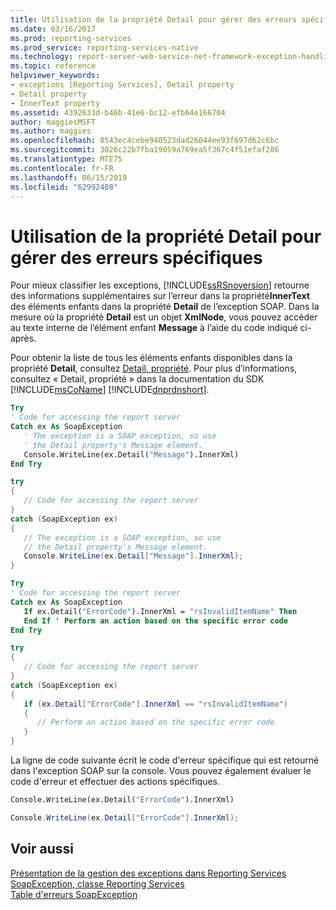 ```yaml
---
title: Utilisation de la propriété Detail pour gérer des erreurs spécifiques | Microsoft Docs
ms.date: 03/16/2017
ms.prod: reporting-services
ms.prod_service: reporting-services-native
ms.technology: report-server-web-service-net-framework-exception-handling
ms.topic: reference
helpviewer_keywords:
- exceptions [Reporting Services], Detail property
- Detail property
- InnerText property
ms.assetid: 4392633d-b46b-41e6-bc12-efb64e166704
author: maggiesMSFT
ms.author: maggies
ms.openlocfilehash: 8543ec4cebe940523dad26044ee93f697d62c6bc
ms.sourcegitcommit: 3026c22b7fba19059a769ea5f367c4f51efaf286
ms.translationtype: MTE75
ms.contentlocale: fr-FR
ms.lasthandoff: 06/15/2019
ms.locfileid: "62992408"
---
```

# <a name="using-the-detail-property-to-handle-specific-errors"></a>Utilisation de la propriété Detail pour gérer des erreurs spécifiques
  Pour mieux classifier les exceptions, [!INCLUDE[ssRSnoversion](../../../includes/ssrsnoversion-md.md)] retourne des informations supplémentaires sur l’erreur dans la propriété**InnerText** des éléments enfants dans la propriété **Detail** de l’exception SOAP. Dans la mesure où la propriété **Detail** est un objet **XmlNode**, vous pouvez accéder au texte interne de l’élément enfant **Message** à l’aide du code indiqué ci-après.  
  
 Pour obtenir la liste de tous les éléments enfants disponibles dans la propriété **Detail**, consultez [Detail, propriété](../../../reporting-services/report-server-web-service-net-framework-exception-handling/soapexception-class/detail-property.md). Pour plus d’informations, consultez « Detail, propriété » dans la documentation du SDK [!INCLUDE[msCoName](../../../includes/msconame-md.md)] [!INCLUDE[dnprdnshort](../../../includes/dnprdnshort-md.md)].  
  
```vb  
Try  
' Code for accessing the report server  
Catch ex As SoapException  
   ' The exception is a SOAP exception, so use  
   ' the Detail property's Message element.  
   Console.WriteLine(ex.Detail("Message").InnerXml)  
End Try  
```  
  
```csharp  
try  
{  
   // Code for accessing the report server  
}  
catch (SoapException ex)  
{  
   // The exception is a SOAP exception, so use  
   // the Detail property's Message element.  
   Console.WriteLine(ex.Detail["Message"].InnerXml);  
}  
```  
  
```vb  
Try  
' Code for accessing the report server  
Catch ex As SoapException  
   If ex.Detail("ErrorCode").InnerXml = "rsInvalidItemName" Then  
   End If ' Perform an action based on the specific error code  
End Try  
```  
  
```csharp  
try  
{  
   // Code for accessing the report server  
}  
catch (SoapException ex)  
{  
   if (ex.Detail["ErrorCode"].InnerXml == "rsInvalidItemName")  
   {  
      // Perform an action based on the specific error code  
   }  
}  
```  
  
 La ligne de code suivante écrit le code d'erreur spécifique qui est retourné dans l'exception SOAP sur la console. Vous pouvez également évaluer le code d'erreur et effectuer des actions spécifiques.  
  
```vb  
Console.WriteLine(ex.Detail("ErrorCode").InnerXml)  
```  
  
```csharp  
Console.WriteLine(ex.Detail["ErrorCode"].InnerXml);  
```  
  
## <a name="see-also"></a>Voir aussi  
 [Présentation de la gestion des exceptions dans Reporting Services](../../../reporting-services/report-server-web-service-net-framework-exception-handling/introducing-exception-handling-in-reporting-services.md)   
 [SoapException, classe Reporting Services](../../../reporting-services/report-server-web-service-net-framework-exception-handling/soapexception-class/reporting-services-soapexception-class.md)   
 [Table d'erreurs SoapException](../../../reporting-services/report-server-web-service-net-framework-exception-handling/soapexception-class/soapexception-errors-table.md)  
  
  
